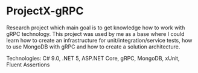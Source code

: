 # ProjectX-gRPC

Research project which main goal is to get knowledge how to work with gRPC technology. 
This project was used by me as a base where I could learn how to create an infrastructure for unit/integration/service tests, how to use MongoDB with gRPC and how to create a solution architecture.

Technologies: С# 9.0, .NET 5, ASP.NET Core, gRPC, MongoDB, xUnit, Fluent Assertions

